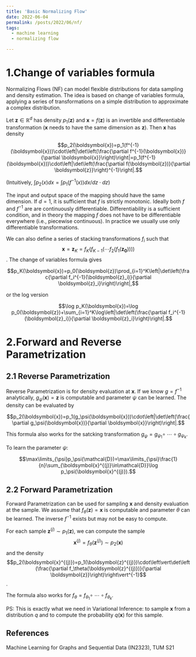 ```yaml
---
title: 'Basic Normalizing Flow'
date: 2022-06-04
permalink: /posts/2022/06/nf/
tags: 
  - machine learning
  - normalizing flow

---
```


1.Change of variables formula
======
Normalizing Flows (NF) can model flexible distributions for data
sampling and density estimation. The idea is based on change of variables formula, applying a series of transformations on a simple distribution to approximate a complex distribution.

Let $\boldsymbol{z}\in\mathbb{R}^d$ has density $p_1(\boldsymbol{z})$ and $\boldsymbol{x}=f(\boldsymbol{z})$ is an invertible and differentiable transformation ($\boldsymbol{x}$ needs to have the same dimension as $\boldsymbol{z}$). Then $\boldsymbol{x}$ has density

$$p_2(\boldsymbol{x})=p_1(f^{-1}(\boldsymbol{x}))\cdot\left|\det\left(\frac{\partial f^{-1}(\boldsymbol{x})}{\partial \boldsymbol{x}}\right)\right|=p_1(f^{-1}(\boldsymbol{x}))\cdot\left|\det\left(\frac{\partial f(\boldsymbol{z})}{\partial \boldsymbol{z}}\right)^{-1}\right|.$$

(Intuitively, $\int p_2(x)dx=\int p_1(f^{-1}(x))dx/dz\cdot dz$)

The input and output space of the mapping should have the same dimension. If $d=1$, it is sufficient that $f$ is strictly monotonic. Ideally both $f$ and $f^{-1}$ are are continuously differentiable. Differentiability is a sufficient condition, and in theory the mapping $f$ does not have to be differentiable everywhere (i.e., piecewise continuous). In practice we usually use only differentiable transformations.

We can also define a series of stacking transformations $f_i$ such that $$\boldsymbol{x}=\boldsymbol{z}_K=f_K(f_{K-1}(\cdots f_2(f_1(\boldsymbol{z_0}))))$$. The change of variables formula gives

$$p_K(\boldsymbol{x})=p_0(\boldsymbol{z})\prod_{i=1}^K\left|\det\left(\frac{\partial f_i^{-1}(\boldsymbol{z}_i)}{\partial \boldsymbol{z}_i}\right)\right|,$$

or the log version

$$\log p_K(\boldsymbol{x})=\log p_0(\boldsymbol{z})+\sum_{i=1}^K\log\left|\det\left(\frac{\partial f_i^{-1}(\boldsymbol{z}_i)}{\partial \boldsymbol{z}_i}\right)\right|.$$

2.Forward and Reverse Parametrization
======

2.1 Reverse Parametrization
------
Reverse Parametrization is for density evaluation at $\boldsymbol{x}$. If we know $g=f^{-1}$ analytically, $g_\psi(\boldsymbol{x})=\boldsymbol{z}$ is computable and parameter $\psi$ can be learned. The density can be evaluated by

$$p_2(\boldsymbol{x})=p_1(g_\psi(\boldsymbol{x}))\cdot\left|\det\left(\frac{\partial g_\psi(\boldsymbol{x})}{\partial \boldsymbol{x}}\right)\right|.$$

This formula also works for the satcking transformation $g_\psi=g_{\psi_1}\circ\ \cdots\circ g_{\psi_k}$.

To learn the parameter $\psi$:

$$\max\limits_{\psi}p_\psi(\mathcal{D})=\max\limits_{\psi}\frac{1}{n}\sum_{\boldsymbol{x}^{(j)}\in\mathcal{D}}\log p_\psi(\boldsymbol{x}^{(j)}).$$

2.2 Forward Parametrization
------

Forward Parametrization can be used for sampling $\boldsymbol{x}$ and density evaluation at the sample. We assume that $f_\theta(\boldsymbol{z})=\boldsymbol{x}$ is computable and parameter $\theta$ can be learned. The inverse $f^{-1}$ exists but may not be easy to compute.

For each sample $\boldsymbol{z}^{(j)}\sim p_1(\boldsymbol{z})$, we can compute the sample $$\boldsymbol{x}^{(j)}=f_\theta(\boldsymbol{z}^{(j)})\sim p_2(\boldsymbol{x})$$ and the density $$p_2(\boldsymbol{x}^{(j)})=p_1(\boldsymbol{z}^{(j)})\cdot\left\vert\det\left(\frac{\partial f_\theta(\boldsymbol{z}^{(j)})}{\partial \boldsymbol{z}}\right)\right\vert^{-1}$$.

The formula also works for $f_\theta=f_{\theta_1}\circ\ \cdots\circ f_{\theta_k}$.

PS: This is exactly what we need in Variational Inference:
to sample $\boldsymbol{x}$ from a distribution $q$ and to compute the probability $q(\boldsymbol{x})$ for this sample.



References
------

Machine Learning for Graphs and Sequential Data (IN2323), TUM S21 


<!-- Aren't headings cool?
<!------>
